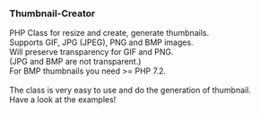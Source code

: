 ### Thumbnail-Creator
PHP Class for resize and create, generate thumbnails.<br>
Supports GIF, JPG (JPEG), PNG and BMP images.<br>
Will preserve transparency for GIF and PNG.<br>
(JPG and BMP are not transparent.)<br>
For BMP thumbnails you need >= PHP 7.2.<br>
<br>
The class is very easy to use and do the generation of thumbnail.<br>
Have a look at the examples!
